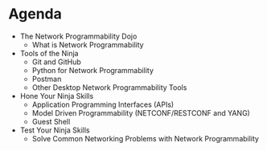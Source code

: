 # Agenda

* The Network Programmability Dojo
    * What is Network Programmability
* Tools of the Ninja
    * Git and GitHub
    * Python for Network Programmability
    * Postman
    * Other Desktop Network Programmability Tools
* Hone Your Ninja Skills
    * Application Programming Interfaces (APIs)
    * Model Driven Programmability (NETCONF/RESTCONF and YANG)
    * Guest Shell
* Test Your Ninja Skills
    * Solve Common Networking Problems with Network Programmability
